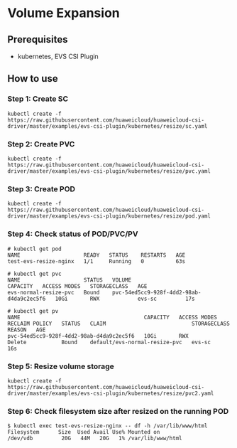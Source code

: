# Volume Expansion

## Prerequisites

- kubernetes, EVS CSI Plugin

## How to use

### Step 1: Create SC

```
kubectl create -f  https://raw.githubusercontent.com/huaweicloud/huaweicloud-csi-driver/master/examples/evs-csi-plugin/kubernetes/resize/sc.yaml
```

### Step 2: Create PVC

```
kubectl create -f  https://raw.githubusercontent.com/huaweicloud/huaweicloud-csi-driver/master/examples/evs-csi-plugin/kubernetes/resize/pvc.yaml
```

### Step 3: Create POD

```
kubectl create -f  https://raw.githubusercontent.com/huaweicloud/huaweicloud-csi-driver/master/examples/evs-csi-plugin/kubernetes/resize/pod.yaml
```

### Step 4: Check status of POD/PVC/PV

```
# kubectl get pod
NAME                    READY   STATUS    RESTARTS   AGE
test-evs-resize-nginx   1/1     Running   0          63s

```

```
# kubectl get pvc
NAME                    STATUS   VOLUME                                     CAPACITY   ACCESS MODES   STORAGECLASS   AGE
evs-normal-resize-pvc   Bound    pvc-54ed5cc9-928f-4dd2-98ab-d4da9c2ec5f6   10Gi       RWX            evs-sc         17s
```

```
# kubectl get pv
NAME                                       CAPACITY   ACCESS MODES   RECLAIM POLICY   STATUS   CLAIM                           STORAGECLASS   REASON   AGE
pvc-54ed5cc9-928f-4dd2-98ab-d4da9c2ec5f6   10Gi       RWX            Delete           Bound    default/evs-normal-resize-pvc   evs-sc                  16s
```

### Step 5: Resize volume storage

```
kubectl create -f  https://raw.githubusercontent.com/huaweicloud/huaweicloud-csi-driver/master/examples/evs-csi-plugin/kubernetes/resize/pvc2.yaml
```

### Step 6: Check filesystem size after resized on the running POD

```
$ kubectl exec test-evs-resize-nginx -- df -h /var/lib/www/html
Filesystem      Size  Used Avail Use% Mounted on
/dev/vdb         20G   44M   20G   1% /var/lib/www/html
```
